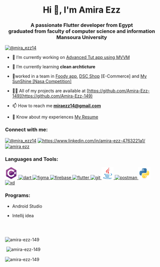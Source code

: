 <h1 align="center">Hi 👋, I'm Amira Ezz</h1>
<h3 align="center">A passionate Flutter developer from Egypt <br> graduated from faculty of computer science and information Mansoura University</h3>



<p align="left"> <a href="https://twitter.com/@mira_ezz14" target="blank"><img src="https://img.shields.io/twitter/follow/@mira_ezz14?logo=twitter&style=for-the-badge" alt="@mira_ezz14" /></a> </p>

- 🔭 I’m currently working on [Advanced Tut app using MVVM](https://github.com/Amira-Ezz-149/advanced_tut_app)

- 🌱 I’m currently learning **clean archticture**

- 👯worked in a team in [Foody app](https://github.com/Amira-Ezz-149/Foody), [DSC Shop](https://github.com/El-Helbawy-M/Dsc_Shop) [E-Commerce] and [My SunShine [Nasa Competition]](https://github.com/Amira-Ezz-149/my_sunshine)


- 👨‍💻 All of my projects are available at [https://github.com/Amira-Ezz-149](https://github.com/Amira-Ezz-149)

- 📫 How to reach me **miraezz14@gmail.com**

- 📄 Know about my experiences [My Resume](https://drive.google.com/file/d/1jRztjwsKFeX_lMa74zfSv6xeGp2Bk4O7/view?usp=sharing)

<h3 align="left">Connect with me:</h3>

<p align="left">
  
<a href="https://twitter.com/@mira_ezz14" target="blank"><img align="center" src="https://raw.githubusercontent.com/rahuldkjain/github-profile-readme-generator/master/src/images/icons/Social/twitter.svg" alt="@mira_ezz14" height="30" width="40" /></a>
<a href="https://www.linkedin.com/in/amira-ezz-4763221a1/" target="blank"><img align="center" src="https://raw.githubusercontent.com/rahuldkjain/github-profile-readme-generator/master/src/images/icons/Social/linked-in-alt.svg" alt="https://www.linkedin.com/in/amira-ezz-4763221a1/" height="30" width="40" /></a>
<a href="https://www.facebook.com/amira.ezz.7587" target="blank"><img align="center" src="https://raw.githubusercontent.com/rahuldkjain/github-profile-readme-generator/master/src/images/icons/Social/facebook.svg" alt="amira ezz" height="30" width="40" /></a>



<h3 align="left">Languages and Tools:</h3>

<p align="left"> <a href="https://www.w3schools.com/cs/" target="_blank" rel="noreferrer"> <img src="https://raw.githubusercontent.com/devicons/devicon/master/icons/csharp/csharp-original.svg" alt="csharp" width="40" height="40"/> </a> <a href="https://dart.dev" target="_blank" rel="noreferrer"> <img src="https://www.vectorlogo.zone/logos/dartlang/dartlang-icon.svg" alt="dart" width="40" height="40"/> </a> <a href="https://www.figma.com/" target="_blank" rel="noreferrer"> <img src="https://www.vectorlogo.zone/logos/figma/figma-icon.svg" alt="figma" width="40" height="40"/> </a> <a href="https://firebase.google.com/" target="_blank" rel="noreferrer"> <img src="https://www.vectorlogo.zone/logos/firebase/firebase-icon.svg" alt="firebase" width="40" height="40"/> </a> <a href="https://flutter.dev" target="_blank" rel="noreferrer"> <img src="https://www.vectorlogo.zone/logos/flutterio/flutterio-icon.svg" alt="flutter" width="40" height="40"/> </a> <a href="https://git-scm.com/" target="_blank" rel="noreferrer"> <img src="https://www.vectorlogo.zone/logos/git-scm/git-scm-icon.svg" alt="git" width="40" height="40"/> </a> <a href="https://www.java.com" target="_blank" rel="noreferrer"> <img src="https://raw.githubusercontent.com/devicons/devicon/master/icons/java/java-original.svg" alt="java" width="40" height="40"/> </a> <a href="https://postman.com" target="_blank" rel="noreferrer"> <img src="https://www.vectorlogo.zone/logos/getpostman/getpostman-icon.svg" alt="postman" width="40" height="40"/> </a> <a href="https://www.python.org" target="_blank" rel="noreferrer"> <img src="https://raw.githubusercontent.com/devicons/devicon/master/icons/python/python-original.svg" alt="python" width="40" height="40"/> </a> <a href="https://www.adobe.com/products/xd.html" target="_blank" rel="noreferrer"> <img src="https://cdn.worldvectorlogo.com/logos/adobe-xd.svg" alt="xd" width="40" height="40"/> </a> </p>

<h3 align="left">Programs:</h3>

- Android Studio

- Intellij idea


<br>
<br>


<p><img align="left" src="https://github-readme-stats.vercel.app/api/top-langs?username=amira-ezz-149&show_icons=true&locale=en&layout=compact" alt="amira-ezz-149" /></p>
<br>

<p>&nbsp;<img align="center" src="https://github-readme-stats.vercel.app/api?username=amira-ezz-149&show_icons=true&locale=en" alt="amira-ezz-149" /></p>

<p><img align="center" src="https://github-readme-streak-stats.herokuapp.com/?user=amira-ezz-149&" alt="amira-ezz-149" /></p>
